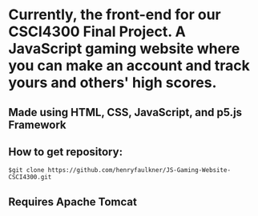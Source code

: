 # Currently, the front-end for our CSCI4300 Final Project. A JavaScript gaming website where you can make an account and track yours and others' high scores.

## Made using HTML, CSS, JavaScript, and p5.js Framework

## How to get repository:
    $git clone https://github.com/henryfaulkner/JS-Gaming-Website-CSCI4300.git

## Requires Apache Tomcat
